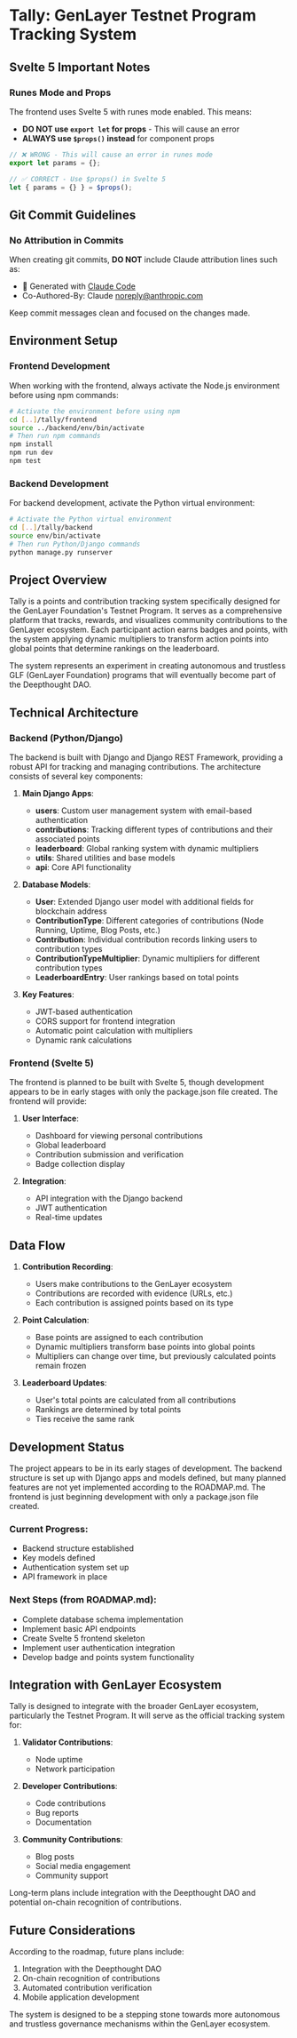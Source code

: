 # Tally: GenLayer Testnet Program Tracking System

## Svelte 5 Important Notes

### Runes Mode and Props
The frontend uses Svelte 5 with runes mode enabled. This means:
- **DO NOT use `export let` for props** - This will cause an error
- **ALWAYS use `$props()` instead** for component props

```javascript
// ❌ WRONG - This will cause an error in runes mode
export let params = {};

// ✅ CORRECT - Use $props() in Svelte 5
let { params = {} } = $props();
```

## Git Commit Guidelines

### No Attribution in Commits
When creating git commits, **DO NOT** include Claude attribution lines such as:
- 🤖 Generated with [Claude Code](https://claude.ai/code)
- Co-Authored-By: Claude <noreply@anthropic.com>

Keep commit messages clean and focused on the changes made.

## Environment Setup

### Frontend Development
When working with the frontend, always activate the Node.js environment before using npm commands:

```bash
# Activate the environment before using npm
cd [..]/tally/frontend
source ../backend/env/bin/activate
# Then run npm commands
npm install
npm run dev
npm test
```

### Backend Development
For backend development, activate the Python virtual environment:

```bash
# Activate the Python virtual environment
cd [..]/tally/backend
source env/bin/activate
# Then run Python/Django commands
python manage.py runserver
```

## Project Overview

Tally is a points and contribution tracking system specifically designed for the 
GenLayer Foundation's Testnet Program. It serves as a comprehensive platform that 
tracks, rewards, and visualizes community contributions to the GenLayer ecosystem. 
Each participant action earns badges and points, with the system applying dynamic 
multipliers to transform action points into global points that determine rankings 
on the leaderboard.

The system represents an experiment in creating autonomous and trustless GLF 
(GenLayer Foundation) programs that will eventually become part of the 
Deepthought DAO.

## Technical Architecture

### Backend (Python/Django)

The backend is built with Django and Django REST Framework, providing a robust 
API for tracking and managing contributions. The architecture consists of several 
key components:

1. **Main Django Apps**:
   - **users**: Custom user management system with email-based authentication
   - **contributions**: Tracking different types of contributions and their 
     associated points
   - **leaderboard**: Global ranking system with dynamic multipliers
   - **utils**: Shared utilities and base models
   - **api**: Core API functionality

2. **Database Models**:
   - **User**: Extended Django user model with additional fields for blockchain 
     address
   - **ContributionType**: Different categories of contributions (Node Running, 
     Uptime, Blog Posts, etc.)
   - **Contribution**: Individual contribution records linking users to 
     contribution types
   - **ContributionTypeMultiplier**: Dynamic multipliers for different 
     contribution types
   - **LeaderboardEntry**: User rankings based on total points

3. **Key Features**:
   - JWT-based authentication
   - CORS support for frontend integration
   - Automatic point calculation with multipliers
   - Dynamic rank calculations

### Frontend (Svelte 5)

The frontend is planned to be built with Svelte 5, though development appears to 
be in early stages with only the package.json file created. The frontend will 
provide:

1. **User Interface**:
   - Dashboard for viewing personal contributions
   - Global leaderboard
   - Contribution submission and verification
   - Badge collection display

2. **Integration**:
   - API integration with the Django backend
   - JWT authentication
   - Real-time updates

## Data Flow

1. **Contribution Recording**:
   - Users make contributions to the GenLayer ecosystem
   - Contributions are recorded with evidence (URLs, etc.)
   - Each contribution is assigned points based on its type

2. **Point Calculation**:
   - Base points are assigned to each contribution
   - Dynamic multipliers transform base points into global points
   - Multipliers can change over time, but previously calculated points remain 
     frozen

3. **Leaderboard Updates**:
   - User's total points are calculated from all contributions
   - Rankings are determined by total points
   - Ties receive the same rank

## Development Status

The project appears to be in its early stages of development. The backend 
structure is set up with Django apps and models defined, but many planned 
features are not yet implemented according to the ROADMAP.md. The frontend is 
just beginning development with only a package.json file created.

### Current Progress:
- Backend structure established
- Key models defined
- Authentication system set up
- API framework in place

### Next Steps (from ROADMAP.md):
- Complete database schema implementation
- Implement basic API endpoints
- Create Svelte 5 frontend skeleton
- Implement user authentication integration
- Develop badge and points system functionality

## Integration with GenLayer Ecosystem

Tally is designed to integrate with the broader GenLayer ecosystem, particularly 
the Testnet Program. It will serve as the official tracking system for:

1. **Validator Contributions**:
   - Node uptime
   - Network participation

2. **Developer Contributions**:
   - Code contributions
   - Bug reports
   - Documentation

3. **Community Contributions**:
   - Blog posts
   - Social media engagement
   - Community support

Long-term plans include integration with the Deepthought DAO and potential 
on-chain recognition of contributions.

## Future Considerations

According to the roadmap, future plans include:
1. Integration with the Deepthought DAO
2. On-chain recognition of contributions
3. Automated contribution verification
4. Mobile application development

The system is designed to be a stepping stone towards more autonomous and 
trustless governance mechanisms within the GenLayer ecosystem.